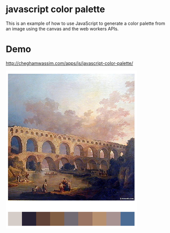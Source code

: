javascript color palette
========================

This is an example of how to use JavaScript to generate a color palette from an image using the canvas and the web workers APIs.

Demo
====

http://cheghamwassim.com/apps/js/javascript-color-palette/



![picture alt](https://github.com/manekinekko/javascript-color-palette/raw/master/img/capture.png)
